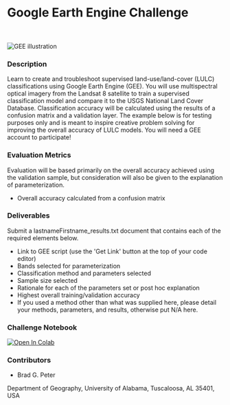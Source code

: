 # Google Earth Engine Challenge
<br><br>
![GEE illustration](https://github.com/ML4SCI/ML4SCIHackathon/blob/main/GoogleEarthEngineChallenge/hackathon_slide.JPG)


### Description

Learn to create and troubleshoot supervised land-use/land-cover (LULC) classifications using Google Earth Engine (GEE). You will use multispectral optical imagery from the Landsat 8 satellite to train a supervised classification model and compare it to the USGS National Land Cover Database. Classification accuracy will be calculated using the results of a confusion matrix and a validation layer. The example below is for testing purposes only and is meant to inspire creative problem solving for improving the overall accuracy of LULC models. You will need a GEE account to participate!

### Evaluation Metrics

Evaluation will be based primarily on the overall accuracy achieved using the validation sample, but consideration will also be given to the explanation of parameterization.

* Overall accuracy calculated from a confusion matrix  

### Deliverables 

Submit a lastnameFirstname_results.txt document that contains each of the required elements below.

* Link to GEE script (use the 'Get Link' button at the top of your code editor)
* Bands selected for parameterization
* Classification method and parameters selected
* Sample size selected
* Rationale for each of the parameters set or post hoc explanation
* Highest overall training/validation accuracy
* If you used a method other than what was supplied here, please detail your methods, parameters, and results, otherwise put N/A here.

### Challenge Notebook 

[![Open In Colab](https://colab.research.google.com/assets/colab-badge.svg)](https://colab.research.google.com/github/ML4SCI/ML4SCIHackathon/blob/main/GoogleEarthEngineChallenge/SupervisedClassificationGEE.ipynb)

### Contributors

* Brad G. Peter

Department of Geography, University of Alabama, Tuscaloosa, AL 35401, USA
